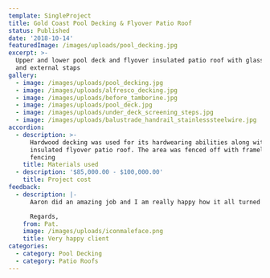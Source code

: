 ```yaml
---
template: SingleProject
title: Gold Coast Pool Decking & Flyover Patio Roof
status: Published
date: '2018-10-14'
featuredImage: /images/uploads/pool_decking.jpg
excerpt: >-
  Upper and lower pool deck and flyover insulated patio roof with glass fencing
  and external staps
gallery:
  - image: /images/uploads/pool_decking.jpg
  - image: /images/uploads/alfresco_decking.jpg
  - image: /images/uploads/before_tamborine.jpg
  - image: /images/uploads/pool_deck.jpg
  - image: /images/uploads/under_deck_screening_steps.jpg
  - image: /images/uploads/balustrade_handrail_stainlesssteelwire.jpg
accordion:
  - description: >-
      Hardwood decking was used for its hardwearing abilities along with an
      insulated flyover patio roof. The area was fenced off with frameless glass
      fencing
    title: Materials used
  - description: '$85,000.00 - $100,000.00'
    title: Project cost
feedback:
  - description: |-
      Aaron did an amazing job and I am really happy how it all turned out.

      Regards,
    from: Pat.
    image: /images/uploads/iconmaleface.png
    title: Very happy client
categories:
  - category: Pool Decking
  - category: Patio Roofs
---
```



